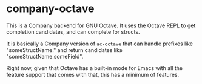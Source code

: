 # company-octave

This is a Company backend for GNU Octave. It uses the Octave REPL to get completion candidates, and can complete for structs.

It is basically a Company version of `ac-octave` that can handle prefixes like "someStructName." and return candidates like "someStructName.someField".

Right now, given that Octave has a built-in mode for Emacs with all the feature support that comes with that, this has a minimum of features.
